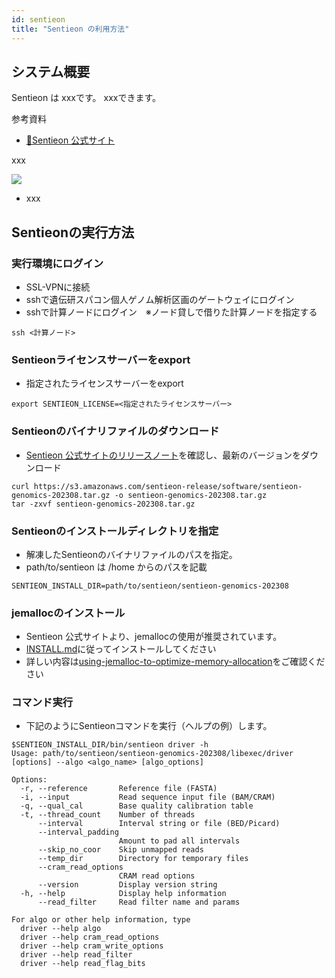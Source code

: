 ```yaml
---
id: sentieon
title: "Sentieon の利用方法"
---
```



## システム概要

Sentieon は xxxです。
xxxできます。


参考資料

- [&#x1f517;<u>Sentieon 公式サイト</u>](https://support.sentieon.com/manual/)


xxx

![](slurm_in_personal_genome_section.png)

- xxx

## Sentieonの実行方法 
### 実行環境にログイン
- SSL-VPNに接続
- sshで遺伝研スパコン個人ゲノム解析区画のゲートウェイにログイン
- sshで計算ノードにログイン　※ノード貸しで借りた計算ノードを指定する
```
ssh <計算ノード>
```
### Sentieonライセンスサーバーをexport
- 指定されたライセンスサーバーをexport
```
export SENTIEON_LICENSE=<指定されたライセンスサーバー>
```
### Sentieonのバイナリファイルのダウンロード
- [Sentieon 公式サイトのリリースノート](https://support.sentieon.com/manual/appendix/releasenotes/?highlight=aws)を確認し、最新のバージョンをダウンロード
```
curl https://s3.amazonaws.com/sentieon-release/software/sentieon-genomics-202308.tar.gz -o sentieon-genomics-202308.tar.gz
tar -zxvf sentieon-genomics-202308.tar.gz
```
### Sentieonのインストールディレクトリを指定
- 解凍したSentieonのバイナリファイルのパスを指定。
- path/to/sentieon は /home からのパスを記載
```
SENTIEON_INSTALL_DIR=path/to/sentieon/sentieon-genomics-202308
```
### jemallocのインストール
- Sentieon 公式サイトより、jemallocの使用が推奨されています。
- [INSTALL.md](https://github.com/jemalloc/jemalloc/blob/dev/INSTALL.md)に従ってインストールしてください
- 詳しい内容は[using-jemalloc-to-optimize-memory-allocation](https://support.sentieon.com/appnotes/jemalloc/#using-jemalloc-to-optimize-memory-allocation)をご確認ください

### コマンド実行
- 下記のようにSentieonコマンドを実行（ヘルプの例）します。
```
$SENTIEON_INSTALL_DIR/bin/sentieon driver -h
Usage: path/to/sentieon/sentieon-genomics-202308/libexec/driver [options] --algo <algo_name> [algo_options]

Options:
  -r, --reference       Reference file (FASTA)
  -i, --input           Read sequence input file (BAM/CRAM)
  -q, --qual_cal        Base quality calibration table
  -t, --thread_count    Number of threads
      --interval        Interval string or file (BED/Picard)
      --interval_padding
                        Amount to pad all intervals
      --skip_no_coor    Skip unmapped reads
      --temp_dir        Directory for temporary files
      --cram_read_options
                        CRAM read options
      --version         Display version string
  -h, --help            Display help information
      --read_filter     Read filter name and params

For algo or other help information, type
  driver --help algo
  driver --help cram_read_options
  driver --help cram_write_options
  driver --help read_filter
  driver --help read_flag_bits
```

